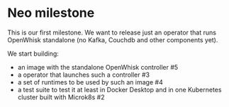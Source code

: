 <!--
  ~ Licensed to the Apache Software Foundation (ASF) under one
  ~ or more contributor license agreements.  See the NOTICE file
  ~ distributed with this work for additional information
  ~ regarding copyright ownership.  The ASF licenses this file
  ~ to you under the Apache License, Version 2.0 (the
  ~ "License"); you may not use this file except in compliance
  ~ with the License.  You may obtain a copy of the License at
  ~
  ~   http://www.apache.org/licenses/LICENSE-2.0
  ~
  ~ Unless required by applicable law or agreed to in writing,
  ~ software distributed under the License is distributed on an
  ~ "AS IS" BASIS, WITHOUT WARRANTIES OR CONDITIONS OF ANY
  ~ KIND, either express or implied.  See the License for the
  ~ specific language governing permissions and limitations
  ~ under the License.
  ~
-->
# Neo milestone

This is our first milestone. We want to release just an operator that runs OpenWhisk standalone (no Kafka, Couchdb and other components yet).

We start building:

- an image with the standalone OpenWhisk  controller #5
- a operator that launches such a controller #3
- a set of runtimes to be used by such an image #4
- a test suite to test it at least in Docker Desktop and in one Kubernetes cluster built with Microk8s #2

